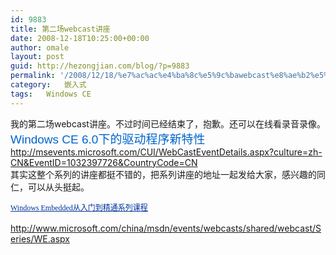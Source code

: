 ```yaml
---
id: 9883
title: 第二场webcast讲座
date: 2008-12-18T10:25:00+00:00
author: omale
layout: post
guid: http://hezongjian.com/blog/?p=9883
permalink: '/2008/12/18/%e7%ac%ac%e4%ba%8c%e5%9c%bawebcast%e8%ae%b2%e5%ba%a7/'
category:   嵌入式  
tags:   Windows CE
---
```

<div>
  我的第二场webcast讲座。不过时间已经结束了，抱歉。还可以在线看录音录像。
</div>

<div>
</div>

<div>
</div>

<div>
  <span class="Apple-style-span" style="color: rgb(0, 102, 204); font-family: arial; font-size: 19px; ">Windows CE 6.0下的驱动程序新特性</span>
</div>

<div>
  <a href="http://msevents.microsoft.com/CUI/WebCastEventDetails.aspx?culture=zh-CN&EventID=1032397726&CountryCode=CN">http://msevents.microsoft.com/CUI/WebCastEventDetails.aspx?culture=zh-CN&EventID=1032397726&CountryCode=CN</a>
</div>

<div>
</div>

<div>
</div>

<div>
  其实这整个系列的讲座都挺不错的，把系列讲座的地址一起发给大家，感兴趣的同仁，可以从头挺起。
</div>

<div>
  <span class="Apple-style-span" style="font-family: Verdana; font-size: 12px; line-height: 48px; "><a href="http://www.microsoft.com/china/msdn/events/webcasts/shared/webcast/Series/WE.aspx" style="color: rgb(0, 51, 153); text-decoration: underline; ">Windows Embedded从入门到精通系列课程</a></span>
</div>

<div>
  <a href="http://www.microsoft.com/china/msdn/events/webcasts/shared/webcast/Series/WE.aspx">http://www.microsoft.com/china/msdn/events/webcasts/shared/webcast/Series/WE.aspx</a>
</div>